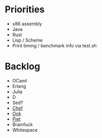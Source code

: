 # Priorities

- x86 assembly
- Java
- Rust
- Lisp / Scheme
- Print timing / benchmark info via test.sh



# Backlog

- OCaml
- Erlang
- Julia
- D
- Sed?
- [Chef](http://www.dangermouse.net/esoteric/chef.html)
- [Ook](http://www.dangermouse.net/esoteric/ook.html)
- [Piet](http://www.dangermouse.net/esoteric/piet.html)
- Brainfuck
- Whitespace
